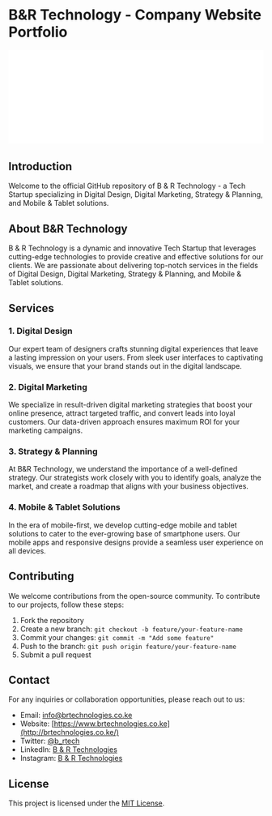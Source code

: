 # B&R Technology - Company Website Portfolio

![B&R Technology Logo](https://github.com/Tridence/B-R-Tech/blob/main/assets/img/logo-white.png)

## Introduction

Welcome to the official GitHub repository of B & R Technology - a Tech Startup specializing in Digital Design, Digital Marketing, Strategy & Planning, and Mobile & Tablet solutions.

## About B&R Technology

B & R Technology is a dynamic and innovative Tech Startup that leverages cutting-edge technologies to provide creative and effective solutions for our clients. We are passionate about delivering top-notch services in the fields of Digital Design, Digital Marketing, Strategy & Planning, and Mobile & Tablet solutions.

## Services

### 1. Digital Design

Our expert team of designers crafts stunning digital experiences that leave a lasting impression on your users. From sleek user interfaces to captivating visuals, we ensure that your brand stands out in the digital landscape.

### 2. Digital Marketing

We specialize in result-driven digital marketing strategies that boost your online presence, attract targeted traffic, and convert leads into loyal customers. Our data-driven approach ensures maximum ROI for your marketing campaigns.

### 3. Strategy & Planning

At B&R Technology, we understand the importance of a well-defined strategy. Our strategists work closely with you to identify goals, analyze the market, and create a roadmap that aligns with your business objectives.

### 4. Mobile & Tablet Solutions

In the era of mobile-first, we develop cutting-edge mobile and tablet solutions to cater to the ever-growing base of smartphone users. Our mobile apps and responsive designs provide a seamless user experience on all devices.

## Contributing

We welcome contributions from the open-source community. To contribute to our projects, follow these steps:

1. Fork the repository
2. Create a new branch: `git checkout -b feature/your-feature-name`
3. Commit your changes: `git commit -m "Add some feature"`
4. Push to the branch: `git push origin feature/your-feature-name`
5. Submit a pull request

## Contact

For any inquiries or collaboration opportunities, please reach out to us:

- Email: info@brtechnologies.co.ke
- Website: [https://www.brtechnologies.co.ke](http://brtechnologies.co.ke/)
- Twitter: [@b_rtech](https://twitter.com/b_rtech)
- LinkedIn: [B & R Technologies](https://www.linkedin.com/company/b-r-technologies)
- Instagram: [B & R Technologies](https://www.instagram.com/br_t3ch/)

## License

This project is licensed under the [MIT License](LICENSE).
